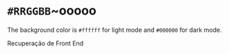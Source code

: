 # `#RRGGBB`~ooooo

The background color is `#ffffff` for light mode and `#000000` for dark mode.


Recuperação de Front End
